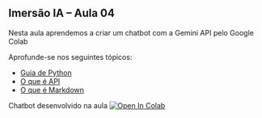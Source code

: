 ## Imersão IA – Aula 04

Nesta aula aprendemos a criar um chatbot com a Gemini API pelo Google Colab   

Aprofunde-se nos seguintes tópicos:
  - [Guia de Python](https://www.alura.com.br/artigos/python)
  - [O que é API](https://www.alura.com.br/artigos/api)
  - [O que é Markdown](https://www.alura.com.br/artigos/como-trabalhar-com-markdown#:~:text=O%20que%20%C3%A9%20Markdown%3F,mais%20complexas%2C%20como%20o%20HTML.)

Chatbot desenvolvido na aula
<a target="_blank" href="https://colab.research.google.com/github/Alan-oliveir/Captura-Faces-OpenCV-ResNet/blob/main/Face_Detection_OpenCV_ResNet_.ipynb">
  <img src="https://colab.research.google.com/assets/colab-badge.svg" alt="Open In Colab"/>
</a>
